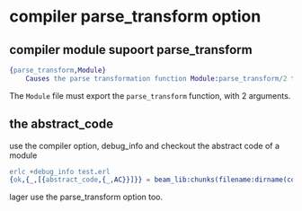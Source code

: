 # compiler parse_transform option

## compiler module supoort parse_transform

``` erlang
{parse_transform,Module}
	Causes the parse transformation function Module:parse_transform/2 to be applied to the parsed code before the code is checked for errors.
```
The `Module` file must export the `parse_transform` function, with 2 arguments.

## the abstract_code
use the compiler option, debug_info and checkout the abstract code of a module

``` erlang
erlc +debug_info test.erl
{ok,{_,[{abstract_code,{_,AC}}]}} = beam_lib:chunks(filename:dirname(code:which(test)) ++ "/test.beam",[abstract_code]).
```
lager use the parse_transform option too.
